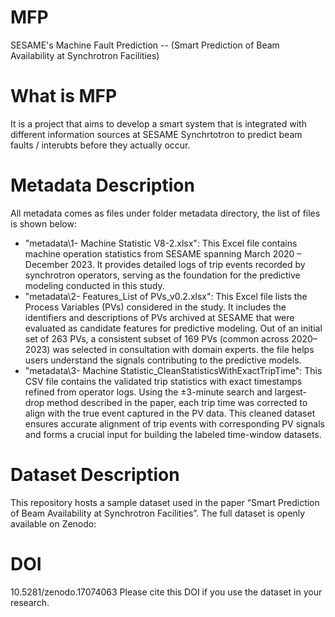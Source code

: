 # MFP
SESAME's Machine Fault Prediction -- (Smart Prediction of Beam Availability at Synchrotron Facilities)

# What is MFP
It is a project that aims to develop a smart system  that is integrated with different information sources at SESAME Synchrtotron to predict beam faults / interubts before they actually occur.

# Metadata Description

All metadata comes as files under folder metadata directory, the list of files is shown below: 
<ul>
  <li>"metadata\1- Machine Statistic V8-2.xlsx": This Excel file contains machine operation statistics from SESAME spanning March 2020 – December 2023. It provides detailed logs of trip events recorded by synchrotron operators, serving as the foundation for the predictive modeling conducted in this study.</li>
  <li>"metadata\2- Features_List of PVs_v0.2.xlsx": This Excel file lists the Process Variables (PVs) considered in the study. It includes the identifiers and descriptions of PVs archived at SESAME that were evaluated as candidate features for predictive modeling. Out of an initial set of 263 PVs, a consistent subset of 169 PVs (common across 2020–2023) was selected in consultation with domain experts. the file helps users understand the signals contributing to the predictive models.</li>
  <li>"metadata\3- Machine Statistic_CleanStatisticsWithExactTripTime": This CSV file contains the validated trip statistics with exact timestamps refined from operator logs. Using the ±3-minute search and largest-drop method described in the paper, each trip time was corrected to align with the true event captured in the PV data. This cleaned dataset ensures accurate alignment of trip events with corresponding PV signals and forms a crucial input for building the labeled time-window datasets.</li>
</ul>

# Dataset Description

This repository hosts a sample dataset used in the paper “Smart Prediction of Beam Availability at Synchrotron Facilities”.
The full dataset is openly available on Zenodo:

# DOI

10.5281/zenodo.17074063
Please cite this DOI if you use the dataset in your research.



